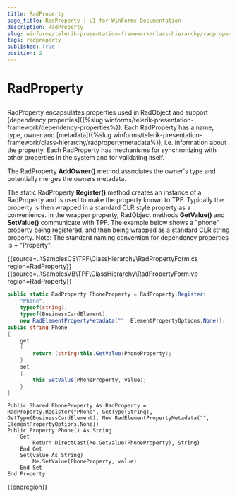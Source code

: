 ```yaml
---
title: RadProperty
page_title: RadProperty | UI for WinForms Documentation
description: RadProperty
slug: winforms/telerik-presentation-framework/class-hierarchy/radproperty
tags: radproperty
published: True
position: 2
---
```


# RadProperty

## 

RadProperty encapsulates properties used in RadObject and support [dependency properties]({%slug winforms/telerik-presentation-framework/dependency-properties%}). Each RadProperty has a name, type, owner and [metadata]({%slug winforms/telerik-presentation-framework/class-hierarchy/radpropertymetadata%}), i.e. information about the property. Each RadProperty has mechanisms for synchronizing with other properties in the system and for validating itself.

The RadProperty __AddOwner()__ method associates the owner's type and potentially merges the owners metadata. 

The static RadProperty __Register()__ method creates an instance of a RadProperty and is used to make the property known to TPF. Typically the property is then wrapped in a standard CLR style property as a convenience. In the wrapper property, RadObject methods __GetValue()__ and __SetValue()__ communicate with TPF. The example below shows a "phone" property being registered, and then being wrapped as a standard CLR string property. Note: The standard naming convention for dependency properties is <Property name> + "Property".

{{source=..\SamplesCS\TPF\ClassHierarchy\RadPropertyForm.cs region=RadProperty}} 
{{source=..\SamplesVB\TPF\ClassHierarchy\RadPropertyForm.vb region=RadProperty}} 

````C#
public static RadProperty PhoneProperty = RadProperty.Register(
    "Phone",
    typeof(string),
    typeof(BusinessCardElement),
    new RadElementPropertyMetadata("", ElementPropertyOptions.None));
public string Phone
{
    get
    {
        return (string)this.GetValue(PhoneProperty);
    }
    set
    {
        this.SetValue(PhoneProperty, value);
    }
}

````
````VB.NET
Public Shared PhoneProperty As RadProperty = RadProperty.Register("Phone", GetType(String), GetType(BusinessCardElement), New RadElementPropertyMetadata("", ElementPropertyOptions.None))
Public Property Phone() As String
    Get
        Return DirectCast(Me.GetValue(PhoneProperty), String)
    End Get
    Set(value As String)
        Me.SetValue(PhoneProperty, value)
    End Set
End Property

````

{{endregion}}
